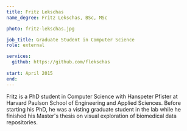 ```yaml
---
title: Fritz Lekschas
name_degree: Fritz Lekschas, BSc, MSc

photo: fritz-lekschas.jpg

job_title: Graduate Student in Computer Science
role: external

services:
  github: https://github.com/flekschas
  
start: April 2015
end:
---
```

Fritz is a PhD student in Computer Science with Hanspeter Pfister at Harvard Paulson School of Engineering and Applied Sciences. Before starting his PhD, he was a visting graduate student in the lab while he finished his Master's thesis on visual exploration of biomedical data repositories.